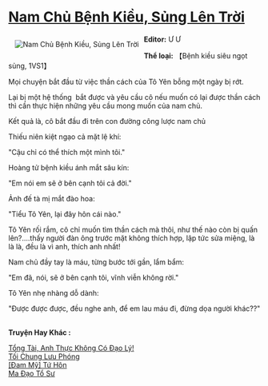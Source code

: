 <a href="https://utruyen.com/nam-chu-benh-kieu-sung-len-troi/18830/" title="Nam Chủ Bệnh Kiều, Sủng Lên Trời"><h1>Nam Chủ Bệnh Kiều, Sủng Lên Trời</h1></a><div style="display:table"><img align="right" style="float: left; padding: 10px;" src="https://utruyen.com/images/story/200x260/nam-chu-benh-kieu-sung-len-troi.jpg" alt="Nam Chủ Bệnh Kiều, Sủng Lên Trời"><b>Editor:</b> Ư Ư<p></p><b>Thể loại:</b> 【Bệnh kiều siêu ngọt sủng, 1VS1】<p></p>Mọi chuyện bắt đầu từ việc thần cách của Tô Yên bỗng một ngày bị rớt.<p></p>Lại bị một hệ thống  bắt được và yêu cầu cô nếu muốn có lại được thần cách thì cần thực hiện những yêu cầu mong muốn của nam chủ.<p></p>Kết quả là, cô bắt đầu đi trên con đường công lược nam chủ<p></p>Thiếu niên kiệt ngạo cả mặt lệ khí:<p></p>"Cậu chỉ có thể thích một mình tôi."<p></p>Hoàng tử bệnh kiều ánh mắt sâu kín:<p></p>"Em nói em sẽ ở bên cạnh tôi cả đời."<p></p>Ảnh đế tà mị mắt đào hoa:<p></p>"Tiểu Tô Yên, lại đây hôn cái nào."<p></p>Tô Yên rối rắm, cô chỉ muốn tìm thần cách mà thôi, như thế nào còn bị quấn lên?....thấy người đàn ông trước mặt không thích hợp, lập tức sửa miệng, là là là, đều là vì anh, thích anh nhất!<p></p>Nam chủ đầy tay là máu, từng bước tới gần, lẩm bẩm:<p></p>"Em đã, nói, sẽ ở bên cạnh tôi, vĩnh viễn không rời."<p></p>Tô Yên nhẹ nhàng dỗ dành:<p></p>"Được được được, đều nghe anh, để em lau máu đi, đừng dọa người khác??"</div><p><br><b>Truyện Hay Khác :</b></p><a href="https://utruyen.com/tong-tai-anh-thuc-khong-co-dao-ly/19074/" alt="Tổng Tài, Anh Thực Không Có Đạo Lý!">Tổng Tài, Anh Thực Không Có Đạo Lý!</a><br/><a href="https://github.com/quanluxury/ngontinh_sac/tree/master/truyenhay/13466/" alt="Tối Chung Lưu Phóng">Tối Chung Lưu Phóng</a><br/><a href="https://github.com/quanluxury/ngontinh_sac/tree/master/truyenhay/22269/" alt="[Đam Mỹ] Tứ Hôn">[Đam Mỹ] Tứ Hôn</a><br/><a href="https://github.com/quanluxury/truyenhot/tree/master/truyenhay/15902/" alt="Ma Đạo Tổ Sư">Ma Đạo Tổ Sư</a><br/>